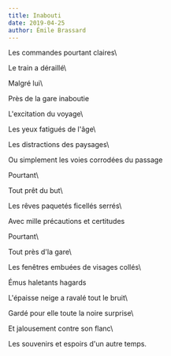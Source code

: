 ```yaml
---
title: Inabouti
date: 2019-04-25
author: Émile Brassard
---
```


Les commandes pourtant claires\

Le train a déraillé\

Malgré lui\

Près de la gare inaboutie  




L'excitation du voyage\

Les yeux fatigués de l'âge\

Les distractions des paysages\

Ou simplement les voies corrodées du passage  




Pourtant\

Tout prêt du but\

Les rêves paquetés ficellés serrés\

Avec mille précautions et certitudes  




Pourtant\

Tout près d'la gare\

Les fenêtres embuées de visages collés\

Émus haletants hagards  



L'épaisse neige a ravalé tout le bruit\

Gardé pour elle toute la noire surprise\

Et jalousement contre son flanc\

Les souvenirs et espoirs d'un autre temps.
